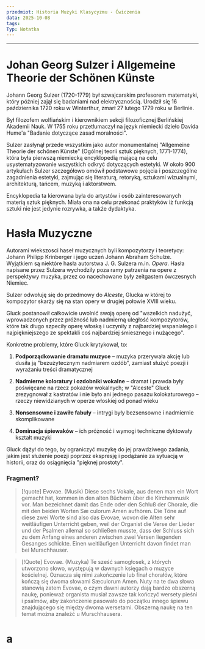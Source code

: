 ```yaml
---
przedmiot: Historia Muzyki Klasycyzmu - Ćwiczenia
data: 2025-10-08
tags:
Typ: Notatka
---
```

---
# Johan Georg Sulzer i  Allgemeine Theorie der Schönen Künste
Johann Georg Sulzer (1720-1779) był szwajcarskim profesorem matematyki, który później zajął się badaniami nad elektrycznością. Urodził się 16 października 1720 roku w Winterthur, zmarł 27 lutego 1779 roku w Berlinie.

Był filozofem wolfiańskim i kierownikiem sekcji filozoficznej Berlińskiej Akademii Nauk. W 1755 roku przetłumaczył na język niemiecki dzieło Davida Hume'a "Badanie dotyczące zasad moralności".

Sulzer zasłynął przede wszystkim jako autor monumentalnej "Allgemeine Theorie der schönen Künste" (Ogólnej teorii sztuk pięknych, 1771-1774), która była pierwszą niemiecką encyklopedią mającą na celu usystematyzowanie wszystkich odkryć dotyczących estetyki. W około 900 artykułach Sulzer szczegółowo omówił podstawowe pojęcia i poszczególne zagadnienia estetyki, zajmując się literaturą, retoryką, sztukami wizualnymi, architekturą, tańcem, muzyką i aktorstwem.

Encyklopedia ta kierowana była do artystów i osób zainteresowanych materią sztuk pięknych. Miała ona na celu przekonać praktyków iż funkcją sztuki nie jest jedynie rozrywka, a także dydaktyka.
# Hasła Muzyczne

Autorami wiekszosci haseł muzycznych byli kompozytorzy i teoretycy: Johann Philipp Krinberger i jego uczeń Johann Abraham Schulze. Wyjątkiem są niektóre hasła autorstwa J. G. Sulzera m.in. *Opera*. Hasła napisane przez Sulzera wychodzily poza ramy patrzenia na opere z perspektywy muzyka, przez co nacechowane były zeitgastem ówczesnych Niemiec.

Sulzer odwołuję się do przedmowy do *Alceste*, Glucka w której to kompozytor skarży się na stan opery w drugiej połowie XVIII wieku.

Gluck postanowił całkowicie uwolnić swoją operę od "wszelkich nadużyć, wprowadzonych przez próżność lub nadmierną uległość kompozytorów, które tak długo szpeciły operę włoską i uczyniły z najbardziej wspaniałego i najpiękniejszego ze spektakli coś najbardziej śmiesznego i nużącego".

Konkretne problemy, które Gluck krytykował, to:

1. **Podporządkowanie dramatu muzyce** – muzyka przerywała akcję lub dusiła ją "bezużytecznym nadmiarem ozdób", zamiast służyć poezji i wyrażaniu treści dramatycznej

2. **Nadmierne koloratury i ozdobniki wokalne** – dramat i prawda były poświęcane na rzecz pokazów wokalnych; w "Alceste" Gluck zrezygnował z kastratów i nie było ani jednego pasażu kolokaturowego – rzeczy niewidzianych w operze włoskiej od ponad wieku

3. **Nonsensowne i zawiłe fabuły** – intrygi były bezsensowne i nadmiernie skomplikowane

4. **Dominacja śpiewaków** – ich próżność i wymogi techniczne dyktowały kształt muzyki

Gluck dążył do tego, by ograniczyć muzykę do jej prawdziwego zadania, jakim jest służenie poezji poprzez ekspresję i podążanie za sytuacją w historii, oraz do osiągnięcia "pięknej prostoty".


### Fragment?
> [!quote] Evovae. (Musik) Diese sechs Vokale, aus denen man ein Wort gemacht hat, kommen in den alten Büchern über die Kirchenmusik vor. Man bezeichnet damit das Ende oder den Schluß der Chorale, die mit den beiden Worten Sæ culorum Amen aufhören. Die Töne auf diese zwei Worte sind also das Evovae, wovon die Alten sehr weitläufigen Unterricht geben, weil der Organist die Verse der Lieder und der Psalmen allemal so schließen musste, dass der Schluss sich zu dem Anfang eines anderen zwischen zwei Versen liegenden Gesanges schickte. Einen weitläufigen Unterricht davon findet man bei Murschhauser.

> [!Quote] Evovae. (Muzyka) Te sześć samogłosek, z których utworzono słowo, występują w dawnych księgach o muzyce kościelnej. Oznacza się nimi zakończenie lub finał chorałów, które kończą się dwoma słowami Sæculorum Amen. Nuty na te dwa słowa stanowią zatem Evovae, o czym dawni autorzy dają bardzo obszerną naukę, ponieważ organista musiał zawsze tak kończyć wersety pieśni i psalmów, aby zakończenie pasowało do początku innego śpiewu znajdującego się między dwoma wersetami. Obszerną naukę na ten temat można znaleźć u Murschhausera.


# a